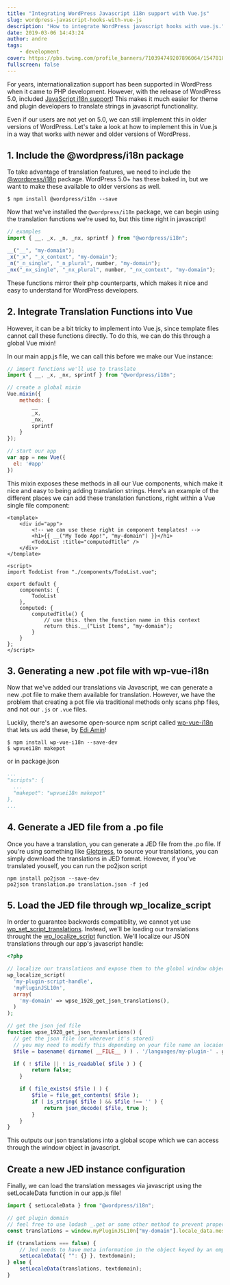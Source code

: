 ```yaml
---
title: "Integrating WordPress Javascript i18n support with Vue.js"
slug: wordpress-javascript-hooks-with-vue-js
description: "How to integrate WordPress javascript hooks with vue.js."
date: 2019-03-06 14:43:24
author: andre
tags:
    - development
cover: https://pbs.twimg.com/profile_banners/710394749207896064/1547818514
fullscreen: false
---
```


For years, internationalization support has been supported in WordPress when it came to PHP development. However, with the release of WordPress 5.0, included [JavaScript i18n support](https://make.wordpress.org/core/2018/11/09/new-javascript-i18n-support-in-wordpress/)! This makes it much easier for theme and plugin developers to translate strings in javascript functionality.

Even if our users are not yet on 5.0, we can still implement this in older versions of WordPress. Let's take a look at how to implement this in Vue.js in a way that works with newer and older versions of WordPress.

## 1. Include the @wordpress/i18n package

To take advantage of translation features, we need to include the [@wordpress/i18n](https://www.npmjs.com/package/@wordpress/i18n) package. WordPress 5.0+ has these baked in, but we want to make these available to older versions as well.

```shellscript
$ npm install @wordpress/i18n --save
```

Now that we've installed the `@wordpress/i18n` package, we can begin using the translation functions we're used to, but this time right in javascript!

```js
// examples
import { __, _x, _n, _nx, sprintf } from "@wordpress/i18n";

__("__", "my-domain");
_x("_x", "_x_context", "my-domain");
_n("_n_single", "_n_plural", number, "my-domain");
_nx("_nx_single", "_nx_plural", number, "_nx_context", "my-domain");
```

These functions mirror their php counterparts, which makes it nice and easy to understand for WordPress developers.

## 2. Integrate Translation Functions into Vue

However, it can be a bit tricky to implement into Vue.js, since template files cannot call these functions directly. To do this, we can do this through a global Vue mixin!

In our main app.js file, we can call this before we make our Vue instance:

```js
// import functions we'll use to translate
import { __, _x, _nx, sprintf } from "@wordpress/i18n";

// create a global mixin
Vue.mixin({
    methods: {
        __
        _x,
        _nx,
        sprintf
    }
});

// start our app
var app = new Vue({
  el: '#app'
})
```

This mixin exposes these methods in all our Vue components, which make it nice and easy to being adding translation strings. Here's an example of the different places we can add these translation functions, right within a Vue single file component:

```vue
<template>
    <div id="app">
        <!-- we can use these right in component templates! -->
        <h1>{{ __("My Todo App!", "my-domain") }}</h1>
        <TodoList :title="computedTitle" />
    </div>
</template>

<script>
import TodoList from "./components/TodoList.vue";

export default {
    components: {
        TodoList
    },
    computed: {
        computedTitle() {
            // use this. then the function name in this context
            return this.__("List Items", "my-domain");
        }
    }
};
</script>
```

## 3. Generating a new .pot file with wp-vue-i18n

Now that we've added our translations via Javascript, we can generate a new .pot file to make them available for translation. However, we have the problem that creating a pot file via traditional methods only scans php files, and not our `.js` or `.vue` files.

Luckily, there's an awesome open-source npm script called [wp-vue-i18n](https://www.npmjs.com/package/wp-vue-i18n) that lets us add these, by [Edi Amin](https://github.com/ediamin/wp-vue-i18n)!

```shellscript
$ npm install wp-vue-i18n --save-dev
$ wpvuei18n makepot
```

or in package.json

```yaml
...
"scripts": {
  ...
  "makepot": "wpvuei18n makepot"
},
...
```

## 4. Generate a JED file from a .po file

Once you have a translation, you can generate a JED file from the .po file. If you're using something like [Glotpress](https://wordpress.org/plugins/glotpress/), to source your translations, you can simply download the translations in JED format. However, if you've translated youself, you can run the po2json script

```shellscript
npm install po2json --save-dev
po2json translation.po translation.json -f jed
```

## 5. Load the JED file through wp_localize_script

In order to guarantee backwords compatiblity, we cannot yet use [wp_set_script_translations](https://developer.wordpress.org/reference/functions/wp_set_script_translations/). Instead, we'll be loading our translations throught the [wp_localize_script](https://codex.wordpress.org/Function_Reference/wp_localize_script) function. We'll localize our JSON translations through our app's javascript handle:

```php
<?php

// localize our translations and expose them to the global window object
wp_localize_script(
  'my-plugin-script-handle',
  'myPluginJSL10n',
  array(
    'my-domain' => wpse_1928_get_json_translations(),
  )
);

// get the json jed file
function wpse_1928_get_json_translations() {
  // get the json file (or wherever it's stored)
  // you may need to modify this depending on your file name an locaion
  $file = basename( dirname( __FILE__ ) ) . '/languages/my-plugin-' . get_locale() . '.jed.json';

  if ( ! $file || ! is_readable( $file ) ) {
		return false;
	}

	if ( file_exists( $file ) ) {
		$file = file_get_contents( $file );
		if ( is_string( $file ) && $file !== '' ) {
			return json_decode( $file, true );
		}
	}
}
```

This outputs our json translations into a global scope which we can access through the window object in javascript.

## Create a new JED instance configuration

Finally, we can load the translation messages via javascript using the setLocaleData function in our app.js file!

```js
import { setLocaleData } from "@wordpress/i18n";

// get plugin domain
// feel free to use lodash _.get or some other method to prevent property of undefined issues here!
const translations = window.myPluginJSL10n["my-domain"].locale_data.messages;

if (translations === false) {
    // Jed needs to have meta information in the object keyed by an empty string.
    setLocaleData({ "": {} }, textdomain);
} else {
    setLocaleData(translations, textdomain);
}
```
